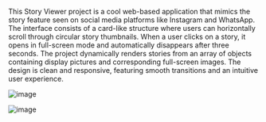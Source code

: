 This Story Viewer project is a cool web-based application that mimics the story feature seen on social media platforms like Instagram and WhatsApp. The interface consists of a card-like structure where users can horizontally scroll through circular story thumbnails. When a user clicks on a story, it opens in full-screen mode and automatically disappears after three seconds. The project dynamically renders stories from an array of objects containing display pictures and corresponding full-screen images. The design is clean and responsive, featuring smooth transitions and an intuitive user experience. 

![image](https://github.com/user-attachments/assets/7836611c-d223-4326-85bd-f9e2b7bb4cb9)

![image](https://github.com/user-attachments/assets/a05db79f-e853-4d9e-a962-c4577f85ece7)

